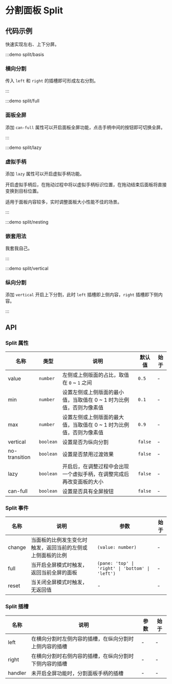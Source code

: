 # 分割面板 Split

## 代码示例

快速实现左右、上下分屏。

:::demo split/basis

### 横向分割

传入 `left` 和 `right` 的插槽即可形成左右分割。

:::

:::demo split/full

### 面板全屏

添加 `can-full` 属性可以开启面板全屏功能，点击手柄中间的按钮即可切换全屏。

:::

:::demo split/lazy

### 虚拟手柄

添加 `lazy` 属性可以开启虚拟手柄功能。

开启虚拟手柄后，在拖动过程中将以虚拟手柄标识位置，在拖动结束后面板将直接变换到目标位置。

适用于面板内容较多，实时调整面板大小性能不佳的场景。

:::

:::demo split/nesting

### 嵌套用法

我套我自己。

:::

:::demo split/vertical

### 纵向分割

添加 `vertical` 开启上下分割，此时 `left` 插槽即上侧内容，`right` 插槽即下侧内容。

:::

## API

### Split 属性

| 名称          | 类型      | 说明                                                                 | 默认值  | 始于 |
| ------------- | --------- | -------------------------------------------------------------------- | ------- | ---- |
| value         | `number`  | 左侧或上侧版面的占比，取值在 `0` ~ `1` 之间                          | `0.5`   | -    |
| min           | `number`  | 设置左侧或上侧版面的最小值，当取值在 0 ~ 1 时为比例值，否则为像素值  | `0.1`   | -    |
| max           | `number`  | 设置左侧或上侧版面的最大值，当取值在 0 ~ 1 时为比例值，否则为像素值  | `0.9`   | -    |
| vertical      | `boolean` | 设置是否为纵向分割                                                   | `false` | -    |
| no-transition | `boolean` | 设置是否禁用过渡效果                                                 | `false` | -    |
| lazy          | `boolean` | 开启后，在调整过程中会出现一个虚拟手柄，在调整完成后再改变面板的大小 | `false` | -    |
| can-full      | `boolean` | 设置是否具有全屏按钮                                                 | `false` | -    |

### Split 事件

| 名称   | 说明                                                       | 参数                                             | 始于 |
| ------ | ---------------------------------------------------------- | ------------------------------------------------ | ---- |
| change | 当面板的比例发生变化时触发，返回当前的左侧或上侧面板的比例 | `(value: number)`                                | -    |
| full   | 当开启全屏模式时触发，返回当前全屏的面板                   | `(pane: 'top' \| 'right' \| 'bottom' \| 'left')` | -    |
| reset  | 当关闭全屏模式时触发，无返回值                             | -                                                | -    |

### Split 插槽

| 名称    | 说明                                                   | 参数 | 始于 |
| ------- | ------------------------------------------------------ | ---- | ---- |
| left    | 在横向分割时左侧内容的插槽，在纵向分割时上侧内容的插槽 | -    | -    |
| right   | 在横向分割时右侧内容的插槽，在纵向分割时下侧内容的插槽 | -    | -    |
| handler | 未开启全屏功能时，分割面板手柄的插槽                   | -    | -    |
